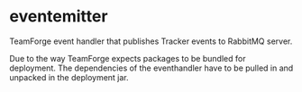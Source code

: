 eventemitter
============

TeamForge event handler that publishes Tracker events to RabbitMQ server.  

Due to the way TeamForge expects packages to be bundled for deployment.  The dependencies of the eventhandler have to be pulled in and unpacked in the deployment jar.  

